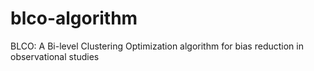 # blco-algorithm
BLCO: A Bi-level Clustering Optimization algorithm for bias reduction in observational studies
